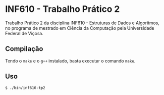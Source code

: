 # INF610 - Trabalho Prático 2

Trabalho Prático 2 da disciplina INF610 - Estruturas de Dados e Algoritmos, no programa de mestrado em Ciência da Computação pela Universidade Federal de Viçosa.

## Compilação

Tendo o `make` e o `g++` instalado, basta executar o comando `make`.

## Uso

```bash
$ ./bin/inf610-tp2
```
